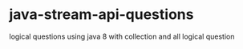 # java-stream-api-questions
logical questions using java 8 with collection and all logical question
